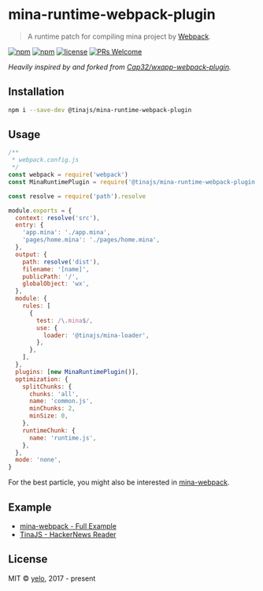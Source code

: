 # mina-runtime-webpack-plugin

> A runtime patch for compiling mina project by [Webpack](https://webpack.js.org/).

[![npm](https://img.shields.io/npm/v/@tinajs/mina-runtime-webpack-plugin.svg?style=flat-square)](https://www.npmjs.com/package/@tinajs/mina-runtime-webpack-plugin)
[![npm](https://img.shields.io/npm/dw/@tinajs/mina-runtime-webpack-plugin.svg?style=flat-square)](https://www.npmjs.com/package/@tinajs/mina-runtime-webpack-plugin)
[![license](https://img.shields.io/npm/l/@tinajs/mina-runtime-webpack-plugin.svg?style=flat-square)](./LICENSE)
[![PRs Welcome](https://img.shields.io/badge/PRs-welcome-brightgreen.svg?style=flat-square)](http://makeapullrequest.com)

_Heavily inspired by and forked from [Cap32/wxapp-webpack-plugin](https://github.com/Cap32/wxapp-webpack-plugin)._

## Installation

```bash
npm i --save-dev @tinajs/mina-runtime-webpack-plugin
```

## Usage

```javascript
/**
 * webpack.config.js
 */
const webpack = require('webpack')
const MinaRuntimePlugin = require('@tinajs/mina-runtime-webpack-plugin')

const resolve = require('path').resolve

module.exports = {
  context: resolve('src'),
  entry: {
    'app.mina': './app.mina',
    'pages/home.mina': './pages/home.mina',
  },
  output: {
    path: resolve('dist'),
    filename: '[name]',
    publicPath: '/',
    globalObject: 'wx',
  },
  module: {
    rules: [
      {
        test: /\.mina$/,
        use: {
          loader: '@tinajs/mina-loader',
        },
      },
    ],
  },
  plugins: [new MinaRuntimePlugin()],
  optimization: {
    splitChunks: {
      chunks: 'all',
      name: 'common.js',
      minChunks: 2,
      minSize: 0,
    },
    runtimeChunk: {
      name: 'runtime.js',
    },
  },
  mode: 'none',
}
```

For the best particle, you might also be interested in [mina-webpack](https://github.com/tinajs/mina-webpack/).

## Example

- [mina-webpack - Full Example](https://github.com/tinajs/mina-webpack/tree/master/example)
- [TinaJS - HackerNews Reader](https://github.com/tinajs/tina-hackernews)

## License

MIT &copy; [yelo](https://github.com/imyelo), 2017 - present
